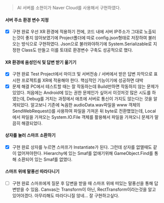 > AI 서버를 소현이가 Naver Cloud를 사용해서 구현하였다.

#### 서버 주소 환경 변수 지정
- [x] 구현 완료
우선 XR 환경에 적용하기 전에, 코드 내에 서버 IP주소가 그대로 노출되는것이 좋지 않아보였기에 Project폴더에 따로 config.json형태로 저장하여 불러오는 방식으로 구현하였다.
Json으로 불러와야하기에 System.Serializable로 지정한 Class도 만들고 이를 토대로 환경변수 구축도 성공적으로 했다.
#### XR 환경에 음성인식 및 답변 받기 옮기기
- [x] 구현 완료
Test Project에서 마이크 및 서버전송 / 서버에서 받은 답변 자막으로 표시한 프로젝트를 XR에 적용해야 한다. 핵심적인 기능이기에 성공하면 대박
- [x] 문제 해결
PC에서 테스트할 때는 잘 작동하는데 Build만하면 작동하지 않는 문제가 있었다. 처음에는 Android에 있는 권한 문제인가 싶어서 이것저것 많은 시도를 하였는데, Debug를 거치는 과정에서 애초에 서버로 통신이 가지도 않는다는 것을 알게되었다.
알고보니 기존에 녹음한 audioData.wav파일을 www 객체의 SendWebRequest()를 사용하여 파일을 가져온 뒤 byte로 전환했었는데, Local에서 파일을 가져오는 System.IO.File 객체를 활용해서 파일을 가져오니 문제가 말끔히 해결되었다.
#### 상자를 눌러 스마프 소환하기
- [x] 구현 완료
상자를 누르면 스마프가 Instantiate가 된다. 그런데 상자를 없앨때도 같이 없어져야한다. Hierarchy에 있는 Smaf를 없애기위해 GameObject.Find를 통해 소환되어 있는 Smaf를 없앴다.
#### 스마프 위에 말풍선 따라다니기
- [ ] 구현 완료
스마프에게 질문 후 답변을 받을 때 스마프 위에 떠있는 말풍선을 통해 답변받을 수 있음.
Canvas는 Transform이 아닌, RectTransform이라는것을 알고있어야겠다.
아무리해도 따라다니질 않네... 잘 구현하고싶다.